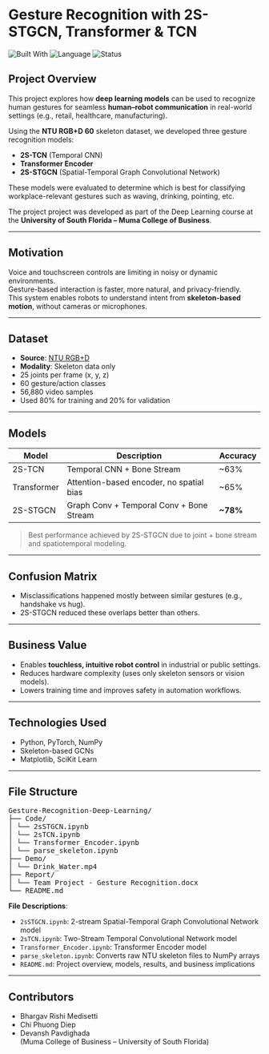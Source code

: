 # Gesture Recognition with 2S-STGCN, Transformer & TCN

![Built With](https://img.shields.io/badge/Built%20With-Python%20%7C%20PyTorch%20%7C%20Deep%20Learning-blue)
![Language](https://img.shields.io/badge/Language-Python-orange)
![Status](https://img.shields.io/badge/Status-Completed-brightgreen)


## Project Overview

This project explores how **deep learning models** can be used to recognize human gestures for seamless **human–robot communication** in real-world settings (e.g., retail, healthcare, manufacturing).

Using the **NTU RGB+D 60** skeleton dataset, we developed three gesture recognition models:
- **2S-TCN** (Temporal CNN)
- **Transformer Encoder**
- **2S-STGCN** (Spatial-Temporal Graph Convolutional Network)

These models were evaluated to determine which is best for classifying workplace-relevant gestures such as waving, drinking, pointing, etc.

The project project was developed as part of the Deep Learning course at the **University of South Florida – Muma College of Business**.

---

## Motivation

Voice and touchscreen controls are limiting in noisy or dynamic environments.  
Gesture-based interaction is faster, more natural, and privacy-friendly.  
This system enables robots to understand intent from **skeleton-based motion**, without cameras or microphones.

---

## Dataset

- **Source**: [NTU RGB+D](https://rose1.ntu.edu.sg/dataset/actionRecognition/)
- **Modality**: Skeleton data only
- 25 joints per frame (x, y, z)
- 60 gesture/action classes
- 56,880 video samples
- Used 80% for training and 20% for validation

---

## Models

| Model        | Description                                      | Accuracy  |
|--------------|--------------------------------------------------|-----------|
| 2S-TCN       | Temporal CNN + Bone Stream                       | ~63%      |
| Transformer  | Attention-based encoder, no spatial bias         | ~65%      |
| 2S-STGCN     | Graph Conv + Temporal Conv + Bone Stream         | **~78%**  |

> Best performance achieved by 2S-STGCN due to joint + bone stream and spatiotemporal modeling.

---

## Confusion Matrix

- Misclassifications happened mostly between similar gestures (e.g., handshake vs hug).
- 2S-STGCN reduced these overlaps better than others.

---

## Business Value

- Enables **touchless, intuitive robot control** in industrial or public settings.
- Reduces hardware complexity (uses only skeleton sensors or vision models).
- Lowers training time and improves safety in automation workflows.

---

## Technologies Used

- Python, PyTorch, NumPy
- Skeleton-based GCNs
- Matplotlib, SciKit Learn

---

## File Structure
<pre>
Gesture-Recognition-Deep-Learning/
├── Code/
│ └── 2sSTGCN.ipynb
│ └── 2sTCN.ipynb
│ └── Transformer_Encoder.ipynb
│ └── parse_skeleton.ipynb
├── Demo/
│ └── Drink_Water.mp4
├── Report/
│ └── Team Project - Gesture Recognition.docx
└── README.md
</pre>
**File Descriptions**:
- `2sSTGCN.ipynb`: 2-stream Spatial-Temporal Graph Convolutional Network model
- `2sTCN.ipynb`: Two-Stream Temporal Convolutional Network model
- `Transformer_Encoder.ipynb`: Transformer Encoder model
- `parse_skeleton.ipynb`: Converts raw NTU skeleton files to NumPy arrays
- `README.md`: Project overview, models, results, and business implications
---

## Contributors

- Bhargav Rishi Medisetti  
- Chi Phuong Diep  
- Devansh Pavdighada  
(Muma College of Business – University of South Florida)

